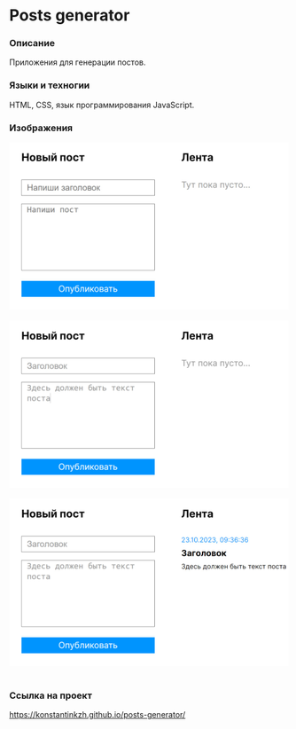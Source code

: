 # Posts generator

### Описание
Приложения для генерации постов.

### Языки и техногии
HTML, CSS, язык программирования JavaScript.

### Изображения
<div class="container" style="display: flex; justify-content: center; flex-direction: column; width: 100%;">
    <img style="margin-bottom: 20px;" src="/images-for-readme/img1.png" width="100%">
    <img style="margin-bottom: 20px;" src="/images-for-readme/img2.png" width="100%">
    <img style="margin-bottom: 20px;" src="/images-for-readme/img3.png" width="100%">
</div>

### Ссылка на проект
https://konstantinkzh.github.io/posts-generator/